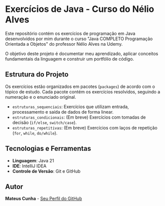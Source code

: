 # Exercícios de Java - Curso do Nélio Alves

Este repositório contém os exercícios de programação em Java desenvolvidos por mim durante o curso "Java COMPLETO Programação Orientada a Objetos" do professor Nélio Alves na Udemy.

O objetivo deste projeto é documentar meu aprendizado, aplicar conceitos fundamentais da linguagem e construir um portfólio de código.

## Estrutura do Projeto

Os exercícios estão organizados em pacotes (`packages`) de acordo com o tópico de estudo. Cada pacote contém os exercícios resolvidos, seguindo a numeração e o enunciado original.

* `estruturas_sequenciais`: Exercícios que utilizam entrada, processamento e saída de dados de forma linear.
* `estruturas_condicionais`: (Em breve) Exercícios com tomadas de decisão (`if/else`, `switch/case`).
* `estruturas_repetitivas`: (Em breve) Exercícios com laços de repetição (`for`, `while`, `do/while`).

## Tecnologias e Ferramentas

* **Linguagem**: Java 21
* **IDE**: IntelliJ IDEA
* **Controle de Versão**: Git e GitHub


## Autor

**Mateus Cunha** - [Seu Perfil do GitHub](https://github.com/Mateuscunha-Dev)
